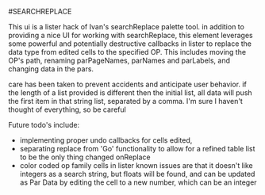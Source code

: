 #SEARCHREPLACE  

This ui is a lister hack of Ivan's searchReplace palette tool. in addition to providing a nice UI for
working with searchReplace, this element leverages some powerful and potentially destructive callbacks
in lister to replace the data type from edited cells to the specified OP. This includes moving the OP's path, 
renaming parPageNames, parNames and parLabels, and changing data in the pars.  

care has been taken to prevent accidents and anticipate user behavior. if the length of a list provided
is different then the initial list, all data will push the first item in that string list, separated by
a comma. I'm sure I haven't thought of everything, so be careful

Future todo's include: 
- implementing proper undo callbacks for cells edited, 
- separating replace from 'Go' functionality to allow for a refined table list to be the only thing changed onReplace
- color coded op family cells in lister
known issues are that it doesn't like integers as a search string, but floats will be found, and can be 
updated as Par Data by editing the cell to a new number, which can be an integer